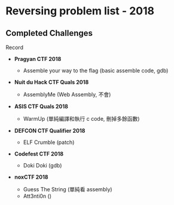 # Reversing problem list - 2018

## Completed Challenges
Record

* **Pragyan CTF 2018**
	- Assemble your way to the flag (basic assemble code, gdb)

* **Nuit du Hack CTF Quals 2018**
	- AssemblyMe (Web Assembly, 不會)

* **ASIS CTF Quals 2018**
	- WarmUp (單純編譯和執行 c code, 刪掉多餘函數)

* **DEFCON CTF Qualifier 2018**
	- ELF Crumble (patch)

* **Codefest CTF 2018**
	- Doki Doki (gdb)

* **noxCTF 2018**
	- Guess The String (單純看 assembly)
	- Att3nti0n ()